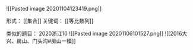 ![[Pasted image 20201104123419.png]]

形式：
[[集合]]
关键词：
[[等比数列]]


类似的题目：
2020浙江10
![[Pasted image 20201106101527.png]]
![[2016大兴、房山、门头沟#房山一模]]